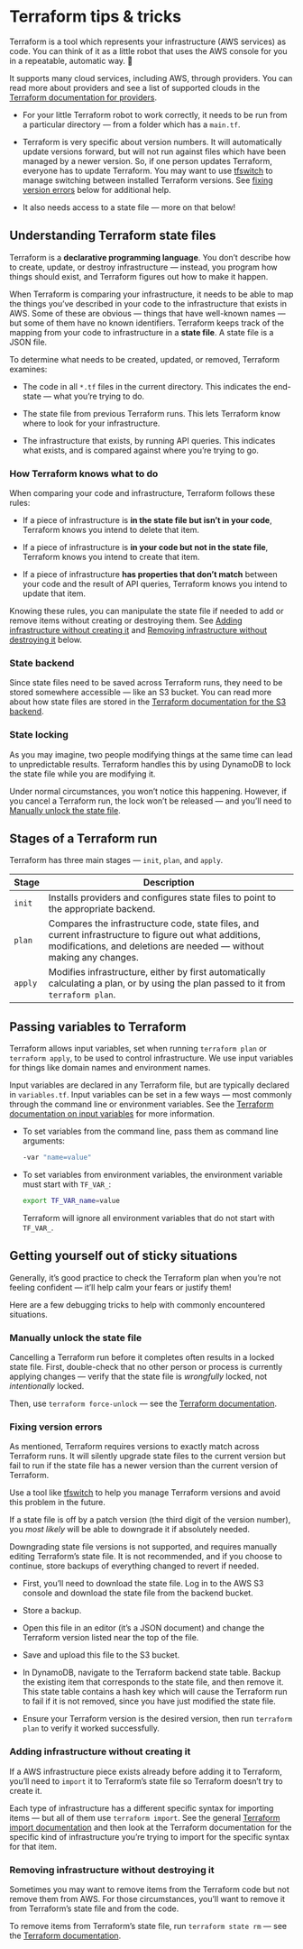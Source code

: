 # Terraform tips & tricks

Terraform is a tool which represents your infrastructure (AWS services) as code. You can think of it as a little robot that uses the AWS console for you in a repeatable, automatic way. 🤖

It supports many cloud services, including AWS, through providers. You can read more about providers and see a list of supported clouds in the [Terraform documentation for providers](https://www.terraform.io/docs/providers/index.html).

- For your little Terraform robot to work correctly, it needs to be run from a particular directory — from a folder which has a `main.tf`.

- Terraform is very specific about version numbers. It will automatically update versions forward, but will not run against files which have been managed by a newer version. So, if one person updates Terraform, everyone has to update Terraform. You may want to use [tfswitch](https://warrensbox.github.io/terraform-switcher/) to manage switching between installed Terraform versions. See [fixing version errors](#Fixing-version-errors) below for additional help.

- It also needs access to a state file — more on that below!

## Understanding Terraform state files

Terraform is a **declarative programming language**. You don’t describe how to create, update, or destroy infrastructure — instead, you program how things should exist, and Terraform figures out how to make it happen.

When Terraform is comparing your infrastructure, it needs to be able to map the things you’ve described in your code to the infrastructure that exists in AWS. Some of these are obvious — things that have well-known names — but some of them have no known identifiers. Terraform keeps track of the mapping from your code to infrastructure in a **state file**. A state file is a JSON file.

To determine what needs to be created, updated, or removed, Terraform examines:

- The code in all `*.tf` files in the current directory. This indicates the end-state — what you’re trying to do.

- The state file from previous Terraform runs. This lets Terraform know where to look for your infrastructure.

- The infrastructure that exists, by running API queries. This indicates what exists, and is compared against where you’re trying to go.

### How Terraform knows what to do

When comparing your code and infrastructure, Terraform follows these rules:

- If a piece of infrastructure is **in the state file but isn’t in your code**, Terraform knows you intend to delete that item.

- If a piece of infrastructure is **in your code but not in the state file**, Terraform knows you intend to create that item.

- If a piece of infrastructure **has properties that don’t match** between your code and the result of API queries, Terraform knows you intend to update that item.

Knowing these rules, you can manipulate the state file if needed to add or remove items without creating or destroying them. See [Adding infrastructure without creating it](#Adding-infrastructure-without-creating-it) and [Removing infrastructure without destroying it](#Removing-infrastructure-without-destroying-it) below.

### State backend

Since state files need to be saved across Terraform runs, they need to be stored somewhere accessible — like an S3 bucket. You can read more about how state files are stored in the [Terraform documentation for the S3 backend](https://www.terraform.io/docs/backends/types/s3.html).

### State locking

As you may imagine, two people modifying things at the same time can lead to unpredictable results. Terraform handles this by using DynamoDB to lock the state file while you are modifying it.

Under normal circumstances, you won’t notice this happening. However, if you cancel a Terraform run, the lock won’t be released — and you’ll need to [Manually unlock the state file](#Manually-unlock-the-state-file).

## Stages of a Terraform run

Terraform has three main stages — `init`, `plan`, and `apply`.

| Stage | Description |
|-------|-------------|
| `init` | Installs providers and configures state files to point to the appropriate backend.
| `plan` | Compares the infrastructure code, state files, and current infrastructure to figure out what additions, modifications, and deletions are needed — without making any changes.
| `apply` | Modifies infrastructure, either by first automatically calculating a plan, or by using the plan passed to it from `terraform plan`.

## Passing variables to Terraform

Terraform allows input variables, set when running `terraform plan` or `terraform apply`, to be used to control infrastructure. We use input variables for things like domain names and environment names.

Input variables are declared in any Terraform file, but are typically declared in `variables.tf`. Input variables can be set in a few ways — most commonly through the command line or environment variables. See the [Terraform documentation on input variables](https://www.terraform.io/docs/configuration/variables.html) for more information.

- To set variables from the command line, pass them as command line arguments:

  ```bash
  -var "name=value"
  ```

- To set variables from environment variables, the environment variable must start with `TF_VAR_`:

  ```bash
  export TF_VAR_name=value
  ```

  Terraform will ignore all environment variables that do not start with `TF_VAR_`.

## Getting yourself out of sticky situations

Generally, it’s good practice to check the Terraform plan when you’re not feeling confident — it’ll help calm your fears or justify them!

Here are a few debugging tricks to help with commonly encountered situations.

### Manually unlock the state file

Cancelling a Terraform run before it completes often results in a locked state file. First, double-check that no other person or process is currently applying changes — verify that the state file is _wrongfully_ locked, not _intentionally_ locked.

Then, use `terraform force-unlock` — see the [Terraform documentation](https://www.terraform.io/docs/commands/force-unlock.html).

### Fixing version errors

As mentioned, Terraform requires versions to exactly match across Terraform runs. It will silently upgrade state files to the current version but fail to run if the state file has a newer version than the current version of Terraform.

Use a tool like [tfswitch](https://warrensbox.github.io/terraform-switcher/) to help you manage Terraform versions and avoid this problem in the future.

If a state file is off by a patch version (the third digit of the version number), you _most likely_ will be able to downgrade it if absolutely needed.

Downgrading state file versions is not supported, and requires manually editing Terraform’s state file. It is not recommended, and if you choose to continue, store backups of everything changed to revert if needed.

- First, you’ll need to download the state file. Log in to the AWS S3 console and download the state file from the backend bucket.

- Store a backup.

- Open this file in an editor (it’s a JSON document) and change the Terraform version listed near the top of the file.

- Save and upload this file to the S3 bucket.

- In DynamoDB, navigate to the Terraform backend state table. Backup the existing item that corresponds to the state file, and then remove it. This state table contains a hash key which will cause the Terraform run to fail if it is not removed, since you have just modified the state file.

- Ensure your Terraform version is the desired version, then run `terraform plan` to verify it worked successfully.

### Adding infrastructure without creating it

If a AWS infrastructure piece exists already before adding it to Terraform, you’ll need to `import` it to Terraform’s state file so Terraform doesn’t try to create it.

Each type of infrastructure has a different specific syntax for importing items — but all of them use `terraform import`. See the general [Terraform import documentation](https://www.terraform.io/docs/import/usage.html) and then look at the Terraform documentation for the specific kind of infrastructure you’re trying to import for the specific syntax for that item.

### Removing infrastructure without destroying it

Sometimes you may want to remove items from the Terraform code but not remove them from AWS. For those circumstances, you’ll want to remove it from Terraform’s state file and from the code.

To remove items from Terraform’s state file, run `terraform state rm` — see the [Terraform documentation](https://www.terraform.io/docs/commands/state/rm.html).
